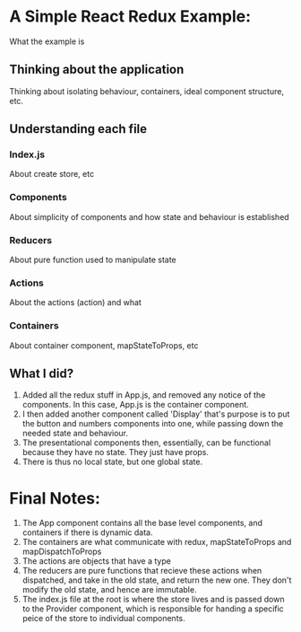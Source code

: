 # A Simple React Redux Example:
What the example is
## Thinking about the application
Thinking about isolating behaviour, containers, ideal component structure, etc.

## Understanding each file

### Index.js
About create store, etc

### Components
About simplicity of components and how state and behaviour is established

### Reducers
About pure function used to manipulate state

### Actions
About the actions (action) and what 

### Containers
About container component, mapStateToProps, etc


## What I did?
1. Added all the redux stuff in App.js, and removed any notice of the components. In this case, App.js is the container component.
2. I then added another component called 'Display' that's purpose is to put the button and numbers components into one, while passing down the needed state and behaviour.
3. The presentational components then, essentially, can be functional because they have no state. They just have props. 
4. There is thus no local state, but one global state.

# Final Notes:
1. The App component contains all the base level components, and containers if there is dynamic data.
2. The containers are what communicate with redux, mapStateToProps and mapDispatchToProps
3. The actions are objects that have a type
4. The reducers are pure functions that recieve these actions when dispatched, and take in the old state, and return the new one. They don't modify the old state, and hence are immutable. 
5. The index.js file at the root is where the store lives and is passed down to the Provider component, which is responsible for handing a specific peice of the store to individual components.